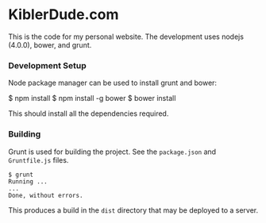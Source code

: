 KiblerDude.com
==============

This is the code for my personal website.  The development uses nodejs (4.0.0), bower, and grunt.


### Development Setup

Node package manager can be used to install grunt and bower:

  $ npm install
  $ npm install -g bower
  $ bower install

This should install all the dependencies required.

### Building

Grunt is used for building the project.  See the `package.json` and `Gruntfile.js` files.

	$ grunt
	Running ...
	...
	Done, without errors.

This produces a build in the `dist` directory that may be deployed to a server.